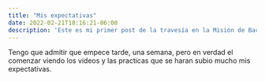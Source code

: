 ```yaml
---
title: "Mis expectativas"
date: 2022-02-21T18:16:21-06:00
description: 'Este es mi primer post de la travesía en la Misión de Backend con Node JS de Launch X.'
---
```


Tengo que admitir que empece tarde, una semana, pero en verdad el comenzar viendo los videos y las practicas que se haran subio mucho mis expectativas.
